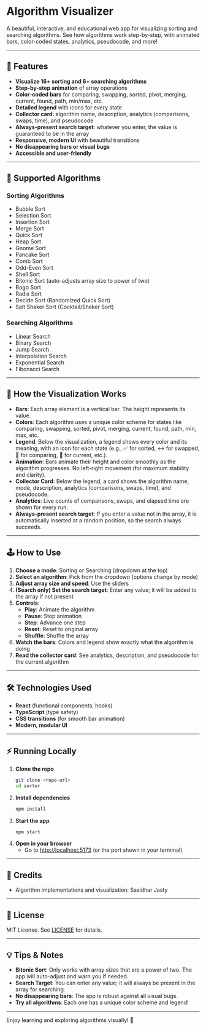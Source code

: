 # Algorithm Visualizer 

A beautiful, interactive, and educational web app for visualizing sorting and searching algorithms. See how algorithms work step-by-step, with animated bars, color-coded states, analytics, pseudocode, and more!

---

## 🚀 Features

- **Visualize 16+ sorting and 6+ searching algorithms**
- **Step-by-step animation** of array operations
- **Color-coded bars** for comparing, swapping, sorted, pivot, merging, current, found, path, min/max, etc.
- **Detailed legend** with icons for every state
- **Collector card**: algorithm name, description, analytics (comparisons, swaps, time), and pseudocode
- **Always-present search target**: whatever you enter, the value is guaranteed to be in the array
- **Responsive, modern UI** with beautiful transitions
- **No disappearing bars or visual bugs**
- **Accessible and user-friendly**

---

## 🧮 Supported Algorithms

### Sorting Algorithms
- Bubble Sort
- Selection Sort
- Insertion Sort
- Merge Sort
- Quick Sort
- Heap Sort
- Gnome Sort
- Pancake Sort
- Comb Sort
- Odd-Even Sort
- Shell Sort
- Bitonic Sort (auto-adjusts array size to power of two)
- Bogo Sort
- Radix Sort
- Decide Sort (Randomized Quick Sort)
- Salt Shaker Sort (Cocktail/Shaker Sort)

### Searching Algorithms
- Linear Search
- Binary Search
- Jump Search
- Interpolation Search
- Exponential Search
- Fibonacci Search

---

## 🎨 How the Visualization Works

- **Bars**: Each array element is a vertical bar. The height represents its value.
- **Colors**: Each algorithm uses a unique color scheme for states like comparing, swapping, sorted, pivot, merging, current, found, path, min, max, etc.
- **Legend**: Below the visualization, a legend shows every color and its meaning, with an icon for each state (e.g., ✅ for sorted, ↔️ for swapped, 🔄 for comparing, 🔎 for current, etc.).
- **Animation**: Bars animate their height and color smoothly as the algorithm progresses. No left-right movement (for maximum stability and clarity).
- **Collector Card**: Below the legend, a card shows the algorithm name, mode, description, analytics (comparisons, swaps, time), and pseudocode.
- **Analytics**: Live counts of comparisons, swaps, and elapsed time are shown for every run.
- **Always-present search target**: If you enter a value not in the array, it is automatically inserted at a random position, so the search always succeeds.

---

## 🕹️ How to Use

1. **Choose a mode**: Sorting or Searching (dropdown at the top)
2. **Select an algorithm**: Pick from the dropdown (options change by mode)
3. **Adjust array size and speed**: Use the sliders
4. **(Search only) Set the search target**: Enter any value; it will be added to the array if not present
5. **Controls**:
   - **Play**: Animate the algorithm
   - **Pause**: Stop animation
   - **Step**: Advance one step
   - **Reset**: Reset to original array
   - **Shuffle**: Shuffle the array
6. **Watch the bars**: Colors and legend show exactly what the algorithm is doing
7. **Read the collector card**: See analytics, description, and pseudocode for the current algorithm

---

## 🛠️ Technologies Used

- **React** (functional components, hooks)
- **TypeScript** (type safety)
- **CSS transitions** (for smooth bar animation)
- **Modern, modular UI**

---



## ⚡ Running Locally

1. **Clone the repo**
   ```bash
   git clone <repo-url>
   cd sorter
   ```
2. **Install dependencies**
   ```bash
   npm install
   ```
3. **Start the app**
   ```bash
   npm start
   ```
4. **Open in your browser**
   - Go to [http://localhost:5173](http://localhost:5173) (or the port shown in your terminal)

---

## 🤝 Credits

- Algorithm implementations and visualization: Sasidhar Jasty


---

## 📄 License

MIT License. See [LICENSE](LICENSE) for details.

---

## 💡 Tips & Notes

- **Bitonic Sort**: Only works with array sizes that are a power of two. The app will auto-adjust and warn you if needed.
- **Search Target**: You can enter any value; it will always be present in the array for searching.
- **No disappearing bars**: The app is robust against all visual bugs.
- **Try all algorithms**: Each one has a unique color scheme and legend!

---

Enjoy learning and exploring algorithms visually! 🚀
